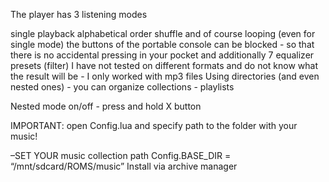 The player has 3 listening modes

single playback
alphabetical order
shuffle
and of course looping (even for single mode) the buttons of the portable console can be blocked - so that there is no accidental pressing in your pocket and additionally 7 equalizer presets (filter) I have not tested on different formats and do not know what the result will be - I only worked with mp3 files Using directories (and even nested ones) - you can organize collections - playlists

Nested mode on/off - press and hold X button

IMPORTANT: open Config.lua and specify path to the folder with your music!

–SET YOUR music collection path Config.BASE_DIR = “/mnt/sdcard/ROMS/music” Install via archive manager


